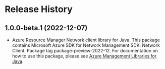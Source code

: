 # Release History

## 1.0.0-beta.1 (2022-12-07)

- Azure Resource Manager Network client library for Java. This package contains Microsoft Azure SDK for Network Management SDK. Network Client. Package tag package-preview-2022-12. For documentation on how to use this package, please see [Azure Management Libraries for Java](https://aka.ms/azsdk/java/mgmt).
